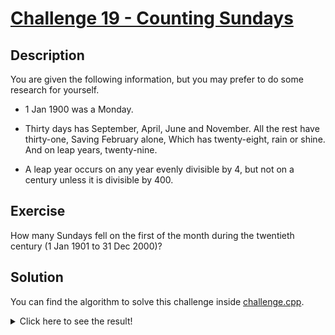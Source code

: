 # [Challenge 19 - Counting Sundays](https://projecteuler.net/problem=19)

## Description

You are given the following information, but you may prefer to do some research for yourself.

- 1 Jan 1900 was a Monday.

- Thirty days has September,
  April, June and November.
  All the rest have thirty-one,
  Saving February alone,
  Which has twenty-eight, rain or shine.
  And on leap years, twenty-nine.

- A leap year occurs on any year evenly divisible by 4, but not on a century unless it is divisible by 400.

## Exercise

How many Sundays fell on the first of the month during the twentieth century (1 Jan 1901 to 31 Dec 2000)?

## Solution

You can find the algorithm to solve this challenge inside [challenge.cpp](challenge.cpp).

<details>
  <summary>Click here to see the result!</summary>

  Result is: `171`
</details>
